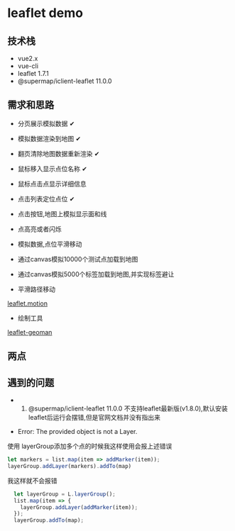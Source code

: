 # leaflet demo

## 技术栈

+ vue2.x
+ vue-cli
+ leaflet 1.7.1
+ @supermap/iclient-leaflet 11.0.0

## 需求和思路

+ 分页展示模拟数据 ✔

+ 模拟数据渲染到地图 ✔

+ 翻页清除地图数据重新渲染 ✔

+ 鼠标移入显示点位名称 ✔

+ 鼠标点击点显示详细信息

+ 点击列表定位点位 ✔

+ 点击按钮,地图上模拟显示面和线

+ 点高亮或者闪烁

+ 模拟数据,点位平滑移动

+ 通过canvas模拟10000个测试点加载到地图

+ 通过canvas模拟5000个标签加载到地图,并实现标签避让

+ 平滑路径移动

[leaflet.motion](https://github.com/Igor-Vladyka/leaflet.motion)

+ 绘制工具

[leaflet-geoman](https://github.com/geoman-io/leaflet-geoman)

## 两点

## 遇到的问题

+ 1. @supermap/iclient-leaflet 11.0.0 不支持leaflet最新版(v1.8.0),默认安装leaflet后运行会摆错,但是官网文档并没有指出来

+ Error: The provided object is not a Layer.

使用 layerGroup添加多个点的时候我这样使用会报上述错误

```js
let markers = list.map(item => addMarker(item));
layerGroup.addLayer(markers).addTo(map)
```

我这样就不会报错

```js
  let layerGroup = L.layerGroup();
  list.map(item => {
    layerGroup.addLayer(addMarker(item));
  });
  layerGroup.addTo(map);
```
